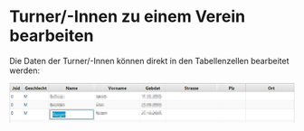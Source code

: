 # Turner/-Innen zu einem Verein bearbeiten

Die Daten der Turner/-Innen können direkt in den Tabellenzellen bearbeitet werden:

![](<../assets/turner-bearbeiten.png>)
